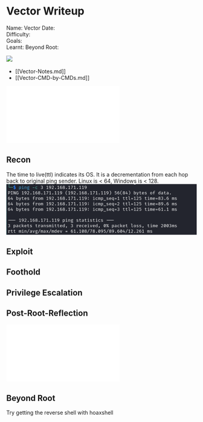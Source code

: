 # Vector Writeup

Name: Vector
Date:  
Difficulty:  
Goals:  
Learnt:
Beyond Root:

![](grumpy.png)

- [[Vector-Notes.md]]
- [[Vector-CMD-by-CMDs.md]]


![](Vector-map.excalidraw.md)

## Recon

The time to live(ttl) indicates its OS. It is a decrementation from each hop back to original ping sender. Linux is < 64, Windows is < 128.
![ping](Screenshots/ping.png)
	
## Exploit



## Foothold

## Privilege Escalation

## Post-Root-Reflection  

![](Vector-map.excalidraw.md)

## Beyond Root


Try getting the reverse shell with hoaxshell